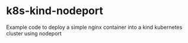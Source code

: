 # k8s-kind-nodeport
Example code to deploy a simple nginx container into a kind kubernetes cluster using nodeport
